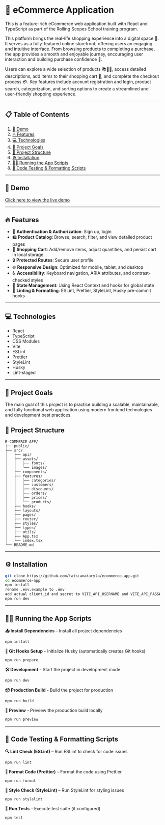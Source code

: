 # 🛒 eCommerce Application

This is a feature-rich eCommerce web application built with React and TypeScript as part of the Rolling Scopes School training program.

This platform brings the real-life shopping experience into a digital space 🏪. It serves as a fully-featured online storefront, offering users an engaging and intuitive interface. From browsing products to completing a purchase, the app provides a smooth and enjoyable journey, encouraging user interaction and building purchase confidence 🚀.

Users can explore a wide selection of products 📚👗👟, access detailed descriptions, add items to their shopping cart 🛒, and complete the checkout process 💳. Key features include account registration and login, product search, categorization, and sorting options to create a streamlined and user-friendly shopping experience.

---

## 📋 Table of Contents

1. [🚀 Demo](#-demo)
2. [🔥 Features](#-features)
3. [💻 Technologies](#-technologies)
4. [🎯 Project Goals](#-project-goals)
5. [📁 Project Structure](#-project-structure)
6. [⚙️ Installation](#️-installation)
7. [🚴‍♂️ Running the App Scripts](#️-running-the-app-scripts)
8. [📜 Code Testing & Formatting Scripts](#-code-testing--formatting-scripts)

---

## 🚀 Demo

[Click here to view the live demo](https://tatsianakuryla.github.io/ecommerce-app/)

---

## 🔥 Features

- 📝 **Authentication & Authorization**: Sign up, login
- 🛍 **Product Catalog**: Browse, search, filter, and view detailed product pages
- 🛒 **Shopping Cart**: Add/remove items, adjust quantities, and persist cart in local storage
- 🔒 **Protected Routes**: Secure user profile
- 🌐 **Responsive Design**: Optimized for mobile, tablet, and desktop
- ♿ **Accessibility**: Keyboard navigation, ARIA attributes, and contrast-checked styles
- 🔄 **State Management**: Using React Context and hooks for global state
- 🔧 **Linting & Formatting**: ESLint, Prettier, StyleLint, Husky pre-commit hooks

---

## 💻 Technologies

- React
- TypeScript
- CSS Modules
- Vite
- ESLint
- Prettier
- StyleLint
- Husky
- Lint-staged

---

## 🎯 Project Goals

The main goal of this project is to practice building a scalable, maintainable, and fully functional web application using modern frontend technologies and development best practices.

## 📁 Project Structure

```text
E-COMMERCE-APP/
├── public/
├── src/
│   ├── api/
│   ├── assets/
│   │   ├── fonts/
│   │   └── images/
│   ├── components/
│   ├── features/
│   │   ├── categories/
│   │   ├── customers/
│   │   ├── discounts/
│   │   ├── orders/
│   │   ├── prices/
│   │   └── products/
│   ├── hooks/
│   ├── layouts/
│   ├── pages/
│   ├── router/
│   ├── styles/
│   ├── types/
│   ├── utils/
│   ├── App.tsx
│   └── index.tsx
└── README.md
```
---

## ⚙️ Installation

```bash
git clone https://github.com/tatsianakuryla/ecommerce-app.git
cd ecommerce-app
npm install
rename .env.example to .env
add actual client_id and secret to VITE_API_USERNAME and VITE_API_PASSWORD constants in your .env file, you can find client_id and secret in API doc
npm run dev
```
---

## 🚴‍♂️ Running the App Scripts

**📥 Install Dependencies** – Install all project dependencies
```bash
npm install
```
**🐶 Git Hooks Setup** - Initialize Husky (automatically creates Git hooks)
```bash
npm run prepare
```
**🛠 Development** - Start the project in development mode
```bash
npm run dev
```
**📦 Production Build** - Build the project for production
```bash
npm run build
```
**👀 Preview** - Preview the production build locally
```bash
npm run preview
```
---

## 📜 Code Testing & Formatting Scripts

**🔍 Lint Check (ESLint)** – Run ESLint to check for code issues
```bash
npm run lint
```
**🎨 Format Code (Prettier)** – Format the code using Prettier
```bash
npm run format
```
**🧪 Style Check (StyleLint)** – Run StyleLint for styling issues
```bash
npm run stylelint
```
**🧫 Run Tests** – Execute test suite (if configured)
```bash
npm test
```
